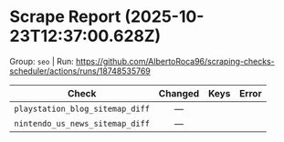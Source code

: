 # Scrape Report (2025-10-23T12:37:00.628Z)

Group: `seo`  |  Run: https://github.com/AlbertoRoca96/scraping-checks-scheduler/actions/runs/18748535769

| Check | Changed | Keys | Error |
|---|:---:|:--|:--|
| `playstation_blog_sitemap_diff` | — |  |  |
| `nintendo_us_news_sitemap_diff` | — |  |  |
